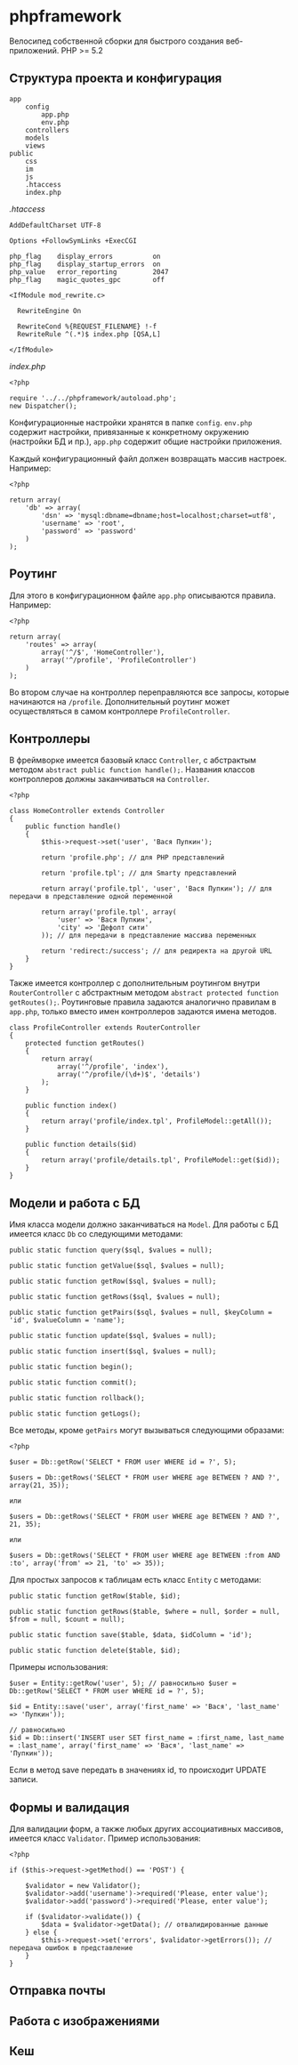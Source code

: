phpframework
============

Велосипед собственной сборки для быстрого создания веб-приложений. PHP >= 5.2


Структура проекта и конфигурация
--------------------------------

	app
		config
			app.php
			env.php
		controllers
		models
		views
	public
		css
		im
		js
		.htaccess
		index.php

_.htaccess_

	AddDefaultCharset UTF-8

	Options +FollowSymLinks +ExecCGI

	php_flag    display_errors          on
	php_flag    display_startup_errors  on
	php_value   error_reporting         2047
	php_flag    magic_quotes_gpc        off

	<IfModule mod_rewrite.c>

	  RewriteEngine On

	  RewriteCond %{REQUEST_FILENAME} !-f
	  RewriteRule ^(.*)$ index.php [QSA,L]

	</IfModule>

_index.php_

	<?php

	require '../../phpframework/autoload.php';
	new Dispatcher();

Конфигурационные настройки хранятся в папке `config`. `env.php` содержит настройки, привязанные к конкретному окружению (настройки БД и пр.), `app.php` содержит общие настройки приложения.

Каждый конфигурационный файл должен возвращать массив настроек. Например:

	<?php

	return array(
	    'db' => array(
	        'dsn' => 'mysql:dbname=dbname;host=localhost;charset=utf8',
	        'username' => 'root',
	        'password' => 'password'
	    )
	);


Роутинг
-------

Для этого в конфигурационном файле `app.php` описываются правила. Например:

	<?php

	return array(
	    'routes' => array(
	        array('^/$', 'HomeController'),
	        array('^/profile', 'ProfileController')
	    )
	);

Во втором случае на контроллер переправляются все запросы, которые начинаются на `/profile`. Дополнительный роутинг может осуществляться в самом контроллере `ProfileController`.


Контроллеры
-----------

В фреймворке имеется базовый класс `Controller`, с абстрактым методом `abstract public function handle();`. Названия классов контроллеров должны заканчиваться на `Controller`.

	<?php

	class HomeController extends Controller
	{
	    public function handle()
	    {
	        $this->request->set('user', 'Вася Пупкин');

	        return 'profile.php'; // для PHP представлений

	        return 'profile.tpl'; // для Smarty представлений

	        return array('profile.tpl', 'user', 'Вася Пупкин'); // для передачи в представление одной переменной

	        return array('profile.tpl', array(
	            'user' => 'Вася Пупкин',
	            'city' => 'Дефолт сити'
	        )); // для передачи в представление массива переменных

	        return 'redirect:/success'; // для редиректа на другой URL
	    }
	}

Также имеется контроллер с дополнительным роутингом внутри `RouterController` с абстрактным методом `abstract protected function getRoutes();`. Роутинговые правила задаются аналогично правилам в `app.php`, только вместо имен контроллеров задаются имена методов.

	class ProfileController extends RouterController
	{
	    protected function getRoutes()
	    {
	        return array(
	            array('^/profile', 'index'),
	            array('^/profile/(\d+)$', 'details')
	        );
	    }

	    public function index()
	    {
	        return array('profile/index.tpl', ProfileModel::getAll());
	    }

	    public function details($id)
	    {
	        return array('profile/details.tpl', ProfileModel::get($id));
	    }
	}


Модели и работа с БД
--------------------

Имя класса модели должно заканчиваться на `Model`. Для работы с БД имеется класс `Db` со следующими методами:

	public static function query($sql, $values = null);

	public static function getValue($sql, $values = null);

	public static function getRow($sql, $values = null);

	public static function getRows($sql, $values = null);

	public static function getPairs($sql, $values = null, $keyColumn = 'id', $valueColumn = 'name');

	public static function update($sql, $values = null);

	public static function insert($sql, $values = null);

	public static function begin();

	public static function commit();

	public static function rollback();

	public static function getLogs();

Все методы, кроме `getPairs` могут вызываться следующими образами:

	<?php

	$user = Db::getRow('SELECT * FROM user WHERE id = ?', 5);

	$users = Db::getRows('SELECT * FROM user WHERE age BETWEEN ? AND ?', array(21, 35));

	или

	$users = Db::getRows('SELECT * FROM user WHERE age BETWEEN ? AND ?', 21, 35);

	или

	$users = Db::getRows('SELECT * FROM user WHERE age BETWEEN :from AND :to', array('from' => 21, 'to' => 35));

Для простых запросов к таблицам есть класс `Entity` с методами:

	public static function getRow($table, $id);

	public static function getRows($table, $where = null, $order = null, $from = null, $count = null);

	public static function save($table, $data, $idColumn = 'id');

	public static function delete($table, $id);

Примеры использования:

	$user = Entity::getRow('user', 5); // равносильно $user = Db::getRow('SELECT * FROM user WHERE id = ?', 5);

	$id = Entity::save('user', array('first_name' => 'Вася', 'last_name' => 'Пупкин'));

	// равносильно
	$id = Db::insert('INSERT user SET first_name = :first_name, last_name = :last_name', array('first_name' => 'Вася', 'last_name' => 'Пупкин'));

Если в метод save передать в значениях id, то происходит UPDATE записи.


Формы и валидация
-----------------

Для валидации форм, а также любых других ассоциативных массивов, имеется класс `Validator`. Пример использования:

	<?php

	if ($this->request->getMethod() == 'POST') {

	    $validator = new Validator();
	    $validator->add('username')->required('Please, enter value');
	    $validator->add('password')->required('Please, enter value');

	    if ($validator->validate()) {
	        $data = $validator->getData(); // отвалидированные данные
	    } else {
	        $this->request->set('errors', $validator->getErrors()); // передача ошибок в представление
	    }
	}


Отправка почты
--------------


Работа с изображениями
----------------------


Кеш
---
